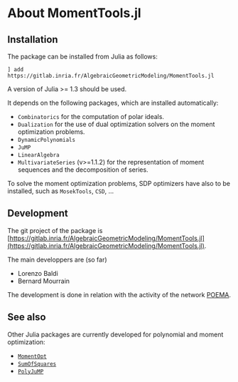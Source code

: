 # About MomentTools.jl



## Installation

The package can be installed from Julia as follows:

```
] add https://gitlab.inria.fr/AlgebraicGeometricModeling/MomentTools.jl

```

A version of Julia >= 1.3 should be used.

It depends on the following packages, which are installed automatically:

  - `Combinatorics` for the computation of polar ideals.
  - `Dualization` for the use of dual optimization solvers on the moment optimization problems.
  - `DynamicPolynomials` 
  - `JuMP`
  - `LinearAlgebra`
  - `MultivariateSeries` (v>=1.1.2) for the representation of moment sequences
    and the decomposition of series.

To solve the moment optimization problems, SDP optimizers have also to be installed, such as `MosekTools`, `CSD`, ...
    
    
## Development

The git project of the package is
    [https://gitlab.inria.fr/AlgebraicGeometricModeling/MomentTools.jl](https://gitlab.inria.fr/AlgebraicGeometricModeling/MomentTools.jl).
    
The main developpers are (so far)

  - Lorenzo Baldi
  - Bernard Mourrain

The development is done in relation with the activity of the network [POEMA](http://poema-network.eu/).

## See also 

Other Julia packages are currently developed for polynomial and moment optimization:

  - [`MomentOpt`](https://github.com/lanl-ansi/MomentOpt.jl)
  - [`SumOfSquares`](https://github.com/JuliaOpt/SumOfSquares.jl)
  - [`PolyJuMP`](https://github.com/JuliaOpt/PolyJuMP.jl)
